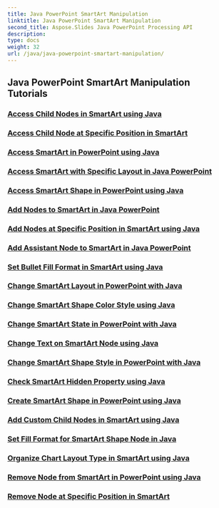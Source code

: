 ```yaml
---
title: Java PowerPoint SmartArt Manipulation
linktitle: Java PowerPoint SmartArt Manipulation
second_title: Aspose.Slides Java PowerPoint Processing API
description: 
type: docs
weight: 32
url: /java/java-powerpoint-smartart-manipulation/
---
```


## Java PowerPoint SmartArt Manipulation Tutorials
### [Access Child Nodes in SmartArt using Java](./access-child-nodes-smartart-java/)
### [Access Child Node at Specific Position in SmartArt](./access-child-node-specific-position-smartart-java/)
### [Access SmartArt in PowerPoint using Java](./access-smartart-powerpoint-java/)
### [Access SmartArt with Specific Layout in Java PowerPoint](./access-smartart-specific-layout-java-powerpoint/)
### [Access SmartArt Shape in PowerPoint using Java](./access-smartart-shape-powerpoint-java/)
### [Add Nodes to SmartArt in Java PowerPoint](./add-nodes-smartart-java-powerpoint/)
### [Add Nodes at Specific Position in SmartArt using Java](./add-nodes-specific-position-smartart-java/)
### [Add Assistant Node to SmartArt in Java PowerPoint](./add-assistant-node-smartart-java-powerpoint/)
### [Set Bullet Fill Format in SmartArt using Java](./set-bullet-fill-format-smartart-java/)
### [Change SmartArt Layout in PowerPoint with Java](./change-smartart-layout-powerpoint-java/)
### [Change SmartArt Shape Color Style using Java](./change-smartart-shape-color-style-java/)
### [Change SmartArt State in PowerPoint with Java](./change-smartart-state-powerpoint-java/)
### [Change Text on SmartArt Node using Java](./change-text-smartart-node-java/)
### [Change SmartArt Shape Style in PowerPoint with Java](./change-smartart-shape-style-powerpoint-java/)
### [Check SmartArt Hidden Property using Java](./check-smartart-hidden-property-java/)
### [Create SmartArt Shape in PowerPoint using Java](./create-smartart-shape-powerpoint-java/)
### [Add Custom Child Nodes in SmartArt using Java](./add-custom-child-nodes-smartart-java/)
### [Set Fill Format for SmartArt Shape Node in Java](./set-fill-format-smartart-shape-node-java/)
### [Organize Chart Layout Type in SmartArt using Java](./organize-chart-layout-type-smartart-java/)
### [Remove Node from SmartArt in PowerPoint using Java](./remove-node-smartart-powerpoint-java/)
### [Remove Node at Specific Position in SmartArt](./remove-node-specific-position-smartart-java/)